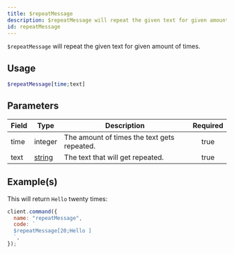 ```yaml
---
title: $repeatMessage
description: $repeatMessage will repeat the given text for given amount of times.
id: repeatMessage
---
```


`$repeatMessage` will repeat the given text for given amount of times.

## Usage

```php
$repeatMessage[time;text]
```

## Parameters

| Field | Type                                                                                              | Description                                 | Required |
| ----- | ------------------------------------------------------------------------------------------------- | ------------------------------------------- | :------: |
| time  | integer                                                                                           | The amount of times the text gets repeated. |   true   |
| text  | [string](https://developer.mozilla.org/en-US/docs/Web/JavaScript/Reference/Global_Objects/String) | The text that will get repeated.            |   true   |

## Example(s)

This will return `Hello` twenty times:

```javascript
client.command({
  name: "repeatMessage",
  code: `
  $repeatMessage[20;Hello ]
  `,
});
```
